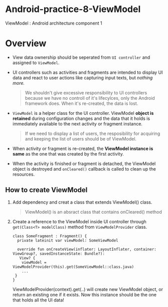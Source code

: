 # Android-practice-8-ViewModel
ViewModel : Android architecture component 1

# Overview
 - View data ownership should be seperated from `UI controller` and assigned to `ViewModel`. 
 
 - UI controllers such as activities and fragments are intended to display UI data and react to user actions like capturing input texts, but *nothing more.*
   > We shouldn't give excessive responsibility to UI controllers because we have no controll of it's lifecylces, only the Android framework does. When it's re-created, the data is lost.

 - `ViewModel` is a helper class for the UI controller. ViewModel **object is retained** during configuration changes and the data that it holds is immediately available to the next activity or fragment instance.
    > If we need to display a list of users, the resposibility for acquiring and keeping the list of users should be of ViewModel.

 - When activity or fragment is re-created, the **ViewModel instance is same** as the one that was created by the first activity.

 - When the activity is finished or fragment is detached, the ViewModel object is destroyed and `onCleared()` callback is called to clean up the resources.

## How to create ViewModel
 1. Add dependency and creat a class that extends ViewModel() class.
    > ViewModel() is an absract class that contains onCleared() method
    
 2. Create a reference to the ViewModel inside UI controller through `get(Class<T> modelClass)` method from `ViewModelProvider` class.
    ```
    class SomeFragment : Fragment() {
      private lateinit var viewModel: SomeViewModel
     
      override fun onCreateView(inflater: LayoutInflater, container: ViewGroup?, savedInstanceState: Bundle?): 
       View? {
        viewModel = ViewModelProvider(this).get(SomeViewModel::class.java)
        ...
     }                     
    }
    ```
    ViewModelProvider(context).get(..) will create new ViewModel object, or return an existing one if it exists. Now this instance should be the one that holds all the UI data!
